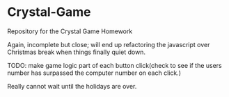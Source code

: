 # Crystal-Game
Repository for the Crystal Game Homework

Again, incomplete but close; will end up refactoring the javascript over Christmas break when things finally quiet down. 

TODO: make game logic part of each button click(check to see if the users number has surpassed the computer number on each click.)

Really cannot wait until the holidays are over.
